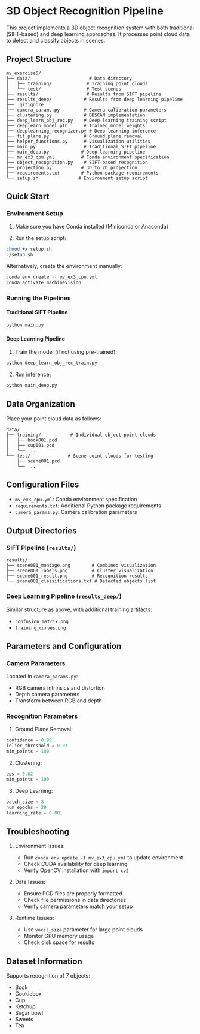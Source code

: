 # 3D Object Recognition Pipeline

This project implements a 3D object recognition system with both traditional (SIFT-based) and deep learning approaches. It processes point cloud data to detect and classify objects in scenes.

## Project Structure

```
mv_exercise5/
├── data/                      # Data directory
│   ├── training/             # Training point clouds
│   └── test/                 # Test scenes
├── results/                  # Results from SIFT pipeline
├── results_deep/            # Results from deep learning pipeline
├── .gitignore
├── camera_params.py         # Camera calibration parameters
├── clustering.py            # DBSCAN implementation
├── deep_learn_obj_rec.py    # Deep learning training script
├── deeplearn_model.pth      # Trained model weights
├── deeplearning_recognizer.py # Deep learning inference
├── fit_plane.py             # Ground plane removal
├── helper_functions.py      # Visualization utilities
├── main.py                  # Traditional SIFT pipeline
├── main_deep.py            # Deep learning pipeline
├── mv_ex3_cpu.yml          # Conda environment specification
├── object_recognition.py    # SIFT-based recognition
├── projection.py           # 3D to 2D projection
├── requirements.txt        # Python package requirements
└── setup.sh               # Environment setup script
```

## Quick Start

### Environment Setup

1. Make sure you have Conda installed (Miniconda or Anaconda)

2. Run the setup script:
```bash
chmod +x setup.sh
./setup.sh
```

Alternatively, create the environment manually:
```bash
conda env create -f mv_ex3_cpu.yml
conda activate machinevision
```

### Running the Pipelines

#### Traditional SIFT Pipeline
```bash
python main.py
```

#### Deep Learning Pipeline
1. Train the model (if not using pre-trained):
```bash
python deep_learn_obj_rec_train.py
```

2. Run inference:
```bash
python main_deep.py
```

## Data Organization

Place your point cloud data as follows:
```
data/
├── training/           # Individual object point clouds
│   ├── book001.pcd
│   ├── cup001.pcd
│   └── ...
└── test/              # Scene point clouds for testing
    ├── scene001.pcd
    └── ...
```

## Configuration Files

- `mv_ex3_cpu.yml`: Conda environment specification
- `requirements.txt`: Additional Python package requirements
- `camera_params.py`: Camera calibration parameters

## Output Directories

### SIFT Pipeline (`results/`)
```
results/
├── scene001_montage.png        # Combined visualization
├── scene001_labels.png         # Cluster visualization
├── scene001_result.png         # Recognition results
└── scene001_classifications.txt # Detected objects list
```

### Deep Learning Pipeline (`results_deep/`)
Similar structure as above, with additional training artifacts:
- `confusion_matrix.png`
- `training_curves.png`

## Parameters and Configuration

### Camera Parameters
Located in `camera_params.py`:
- RGB camera intrinsics and distortion
- Depth camera parameters
- Transform between RGB and depth

### Recognition Parameters
1. Ground Plane Removal:
```python
confidence = 0.99
inlier_threshold = 0.01
min_points = 100
```

2. Clustering:
```python
eps = 0.02
min_points = 100
```

3. Deep Learning:
```python
batch_size = 8
num_epochs = 20
learning_rate = 0.001
```

## Troubleshooting

1. Environment Issues:
   - Run `conda env update -f mv_ex3_cpu.yml` to update environment
   - Check CUDA availability for deep learning
   - Verify OpenCV installation with `import cv2`

2. Data Issues:
   - Ensure PCD files are properly formatted
   - Check file permissions in data directories
   - Verify camera parameters match your setup

3. Runtime Issues:
   - Use `voxel_size` parameter for large point clouds
   - Monitor GPU memory usage
   - Check disk space for results

## Dataset Information

Supports recognition of 7 objects:
- Book
- Cookiebox
- Cup
- Ketchup
- Sugar bowl
- Sweets
- Tea
